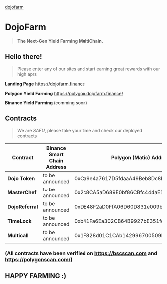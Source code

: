 [dojofarm](https://dojofarm.finance/images/dojo-evolution.jpg)
# DojoFarm
> **The Next-Gen  Yield Farming  MultiChain.**

## Hello there!

> Please enter any of our sites and start earning great rewards with our high aprs

**Landing Page** 
		https://dojofarm.finance

**Polygon Yield Farming**
		https://polygon.dojofarm.finance/
		
**Binance Yield Farming**
		(comming soon)

## Contracts

> We are *SAFU*, please take your time and check our deployed contracts

| Contract   	        | Binance Smart Chain Address| Polygon (Matic) Address             	  |
|---------------------- |----------------------------|--------------------------------------------|
| **Dojo Token**   	| to be announced            | 0xCa9e4a7617D5fdaaA49Beb8Dc8E506706324e253 |
| **MasterChef**   	| to be announced            | 0x2c8CA5aD689E0bf86CBfc444aE1cc174300EA8f6 |
| **DojoReferral** 	| to be announced 	     | 0xDE48F2aD0FfA06D60D831e009b55b20E59Ff2c1C |
| **TimeLock**     	| to be announced 	     | 0xb41Fa6Ea302CB64B9927bE351fcC35b1C4D8f51d |
| **Multicall**     	| to be announced 	     | 0x1F828d01C1CAb142996700509E8a2D6F7eD89b36 |

### (All contracts have been verified on https://bscscan.com and https://polygonscan.com/)



## HAPPY FARMING :)

